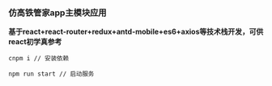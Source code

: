 ### 仿高铁管家app主模块应用

**基于react+react-router+redux+antd-mobile+es6+axios等技术栈开发，可供react初学真参考**


```
cnpm i // 安装依赖

npm run start // 启动服务
```
